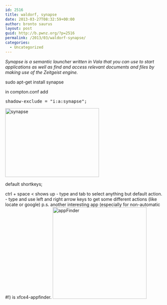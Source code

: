 ```yaml
---
id: 2516
title: waldorf, synapse
date: 2013-03-27T08:32:59+00:00
author: bronto saurus
layout: post
guid: http://b.pwnz.org/?p=2516
permalink: /2013/03/waldorf-synapse/
categories:
  - Uncategorized
---
```

_Synapse is a semantic launcher written in Vala that you can use to start applications as well as find and access relevant documents and files by making use of the Zeitgeist engine._

sudo apt-get install synapse

in compton.conf add

<pre>shadow-exclude = "i:a:synapse";</pre>

[<img src="http://b.pwnz.org/wp-content/uploads/2013/03/synapse-300x219.png" alt="synapse" width="300" height="219" class="aligncenter size-medium wp-image-2517" srcset="http://b.pwnz.org/wp-content/uploads/2013/03/synapse-300x219.png 300w, http://b.pwnz.org/wp-content/uploads/2013/03/synapse.png 528w" sizes="(max-width: 300px) 100vw, 300px" />](http://b.pwnz.org/wp-content/uploads/2013/03/synapse.png)

default shortkeys;
  
ctrl + space < shows up - type and tab to select anything but default action. - type and use left and right arrow keys to get some different actions (like locate or google) p.s. another interesting app (especially for non-automatic #!) is xfce4-appfinder. [<img src="http://b.pwnz.org/wp-content/uploads/2013/03/appFinder-300x292.png" alt="appFinder" width="300" height="292" class="aligncenter size-medium wp-image-2522" srcset="http://b.pwnz.org/wp-content/uploads/2013/03/appFinder-300x292.png 300w, http://b.pwnz.org/wp-content/uploads/2013/03/appFinder-624x608.png 624w" sizes="(max-width: 300px) 100vw, 300px" />](http://b.pwnz.org/wp-content/uploads/2013/03/appFinder.png)